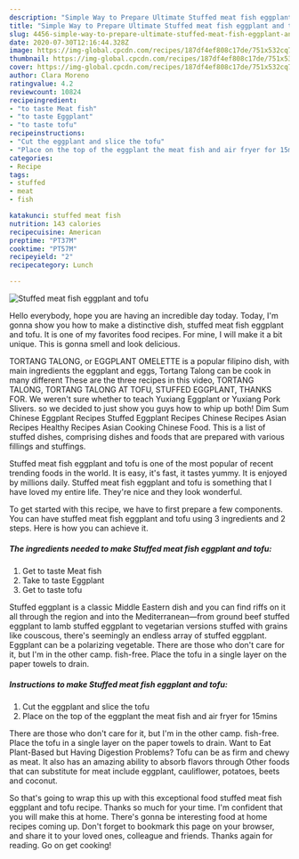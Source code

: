 ```yaml
---
description: "Simple Way to Prepare Ultimate Stuffed meat fish eggplant and tofu"
title: "Simple Way to Prepare Ultimate Stuffed meat fish eggplant and tofu"
slug: 4456-simple-way-to-prepare-ultimate-stuffed-meat-fish-eggplant-and-tofu
date: 2020-07-30T12:16:44.328Z
image: https://img-global.cpcdn.com/recipes/187df4ef808c17de/751x532cq70/stuffed-meat-fish-eggplant-and-tofu-recipe-main-photo.jpg
thumbnail: https://img-global.cpcdn.com/recipes/187df4ef808c17de/751x532cq70/stuffed-meat-fish-eggplant-and-tofu-recipe-main-photo.jpg
cover: https://img-global.cpcdn.com/recipes/187df4ef808c17de/751x532cq70/stuffed-meat-fish-eggplant-and-tofu-recipe-main-photo.jpg
author: Clara Moreno
ratingvalue: 4.2
reviewcount: 10824
recipeingredient:
- "to taste Meat fish"
- "to taste Eggplant"
- "to taste tofu"
recipeinstructions:
- "Cut the eggplant and slice the tofu"
- "Place on the top of the eggplant the meat fish and air fryer for 15mins"
categories:
- Recipe
tags:
- stuffed
- meat
- fish

katakunci: stuffed meat fish 
nutrition: 143 calories
recipecuisine: American
preptime: "PT37M"
cooktime: "PT57M"
recipeyield: "2"
recipecategory: Lunch

---
```



![Stuffed meat fish eggplant and tofu](https://img-global.cpcdn.com/recipes/187df4ef808c17de/751x532cq70/stuffed-meat-fish-eggplant-and-tofu-recipe-main-photo.jpg)

Hello everybody, hope you are having an incredible day today. Today, I'm gonna show you how to make a distinctive dish, stuffed meat fish eggplant and tofu. It is one of my favorites food recipes. For mine, I will make it a bit unique. This is gonna smell and look delicious.

TORTANG TALONG, or EGGPLANT OMELETTE is a popular filipino dish, with main ingredients the eggplant and eggs, Tortang Talong can be cook in many different These are the three recipes in this video, TORTANG TALONG, TORTANG TALONG AT TOFU, STUFFED EGGPLANT, THANKS FOR. We weren&#39;t sure whether to teach Yuxiang Eggplant or Yuxiang Pork Slivers. so we decided to just show you guys how to whip up both! Dim Sum Chinese Eggplant Recipes Stuffed Eggplant Recipes Chinese Recipes Asian Recipes Healthy Recipes Asian Cooking Chinese Food. This is a list of stuffed dishes, comprising dishes and foods that are prepared with various fillings and stuffings.

Stuffed meat fish eggplant and tofu is one of the most popular of recent trending foods in the world. It is easy, it's fast, it tastes yummy. It is enjoyed by millions daily. Stuffed meat fish eggplant and tofu is something that I have loved my entire life. They're nice and they look wonderful.


To get started with this recipe, we have to first prepare a few components. You can have stuffed meat fish eggplant and tofu using 3 ingredients and 2 steps. Here is how you can achieve it.

<!--inarticleads1-->

##### The ingredients needed to make Stuffed meat fish eggplant and tofu:

1. Get to taste Meat fish
1. Take to taste Eggplant
1. Get to taste tofu


Stuffed eggplant is a classic Middle Eastern dish and you can find riffs on it all through the region and into the Mediterranean—from ground beef stuffed eggplant to lamb stuffed eggplant to vegetarian versions stuffed with grains like couscous, there&#39;s seemingly an endless array of stuffed eggplant. Eggplant can be a polarizing vegetable. There are those who don&#39;t care for it, but I&#39;m in the other camp. fish-free. Place the tofu in a single layer on the paper towels to drain. 

<!--inarticleads2-->

##### Instructions to make Stuffed meat fish eggplant and tofu:

1. Cut the eggplant and slice the tofu
1. Place on the top of the eggplant the meat fish and air fryer for 15mins


There are those who don&#39;t care for it, but I&#39;m in the other camp. fish-free. Place the tofu in a single layer on the paper towels to drain. Want to Eat Plant-Based but Having Digestion Problems? Tofu can be as firm and chewy as meat. It also has an amazing ability to absorb flavors through Other foods that can substitute for meat include eggplant, cauliflower, potatoes, beets and coconut. 

So that's going to wrap this up with this exceptional food stuffed meat fish eggplant and tofu recipe. Thanks so much for your time. I'm confident that you will make this at home. There's gonna be interesting food at home recipes coming up. Don't forget to bookmark this page on your browser, and share it to your loved ones, colleague and friends. Thanks again for reading. Go on get cooking!
